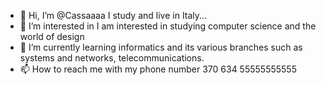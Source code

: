 - 👋 Hi, I’m @Cassaaaa I study and live in Italy...
- 👀 I’m interested in I am interested in studying computer science and the world of design
- 🌱 I’m currently learning informatics and its various branches such as systems and networks, telecommunications.
- 📫 How to reach me with my phone number 370 634 55555555555

<!---
Cassaaaa/Cassaaaa is a ✨ special ✨ repository because its `README.md` (this file) appears on your GitHub profile.
You can click the Preview link to take a look at your changes.
--->
